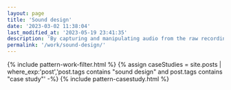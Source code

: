 ```yaml
---
layout: page
title: 'Sound design'
date: '2023-03-02 11:38:04'
last_modified_at: '2023-05-19 23:41:35'
description: 'By capturing and manipulating audio from the raw recording to the final version, I turn a vision into sound using field recording, Foley, synthesis, editing, mix and mastering.'
permalink: '/work/sound-design/'
---
```

{% include pattern-work-filter.html %}
{% assign caseStudies = site.posts | where_exp:'post','post.tags contains "sound design" and post.tags contains "case study"' -%}
{% include pattern-casestudy.html %}